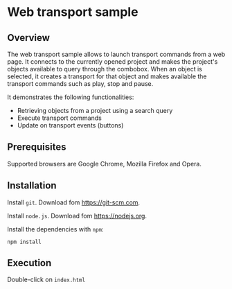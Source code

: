 # Web transport sample

## Overview

The web transport sample allows to launch transport commands from a web page. It connects to the currently opened project and makes the project's objects available to query through the combobox. When an object is selected, it creates a transport for that object and makes available the transport commands such as play, stop and pause.

It demonstrates the following functionalities:
* Retrieving objects from a project using a search query
* Execute transport commands
* Update on transport events (buttons)

## Prerequisites

Supported browsers are Google Chrome, Mozilla Firefox and Opera.

## Installation

Install `git`. Download fom <https://git-scm.com>.

Install `node.js`. Download fom <https://nodejs.org>.

Install the dependencies with `npm`:

    npm install

## Execution

Double-click on `index.html`